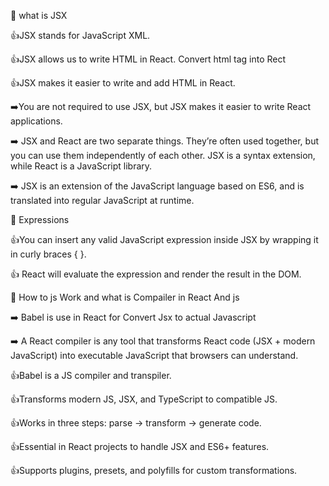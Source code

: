 👋  what is JSX

👍JSX stands for JavaScript XML.

👍JSX allows us to write HTML in React. Convert html tag into Rect

👍JSX makes it easier to write and add HTML in React.




➡️You are not required to use JSX, but JSX makes it easier to write React applications.

➡️ JSX and React are two separate things. They’re often used together, but you can use them independently of each other.
JSX is a syntax extension, while React is a JavaScript library.

➡️ JSX is an extension of the JavaScript language based on ES6, and is translated into regular JavaScript at runtime.



👋 Expressions

👍You can insert any valid JavaScript expression inside JSX by wrapping it in curly braces { }.

👍 React will evaluate the expression and render the result in the DOM.



👋 How to js Work and what is Compailer in React And js 
 
➡️ Babel is use in React for Convert Jsx  to actual Javascript 

➡️ A React compiler is any tool that transforms React code (JSX + modern JavaScript) 
into executable JavaScript that browsers can understand.

👍Babel is a JS compiler and transpiler.

👍Transforms modern JS, JSX, and TypeScript to compatible JS.

👍Works in three steps: parse → transform → generate code.

👍Essential in React projects to handle JSX and ES6+ features.

👍Supports plugins, presets, and polyfills for custom transformations.





